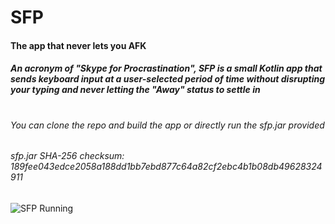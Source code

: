 # SFP
#### The app that never lets you AFK
##### An acronym of "Skype for Procrastination", SFP is a small Kotlin app that sends keyboard input at a user-selected period of time without disrupting your typing and never letting the "Away" status to settle in
#
###### You can clone the repo and build the app or directly run the *sfp.jar* provided
###### sfp.jar SHA-256 checksum: *189fee043edce2058a188dd1bb7ebd877c64a82cf2ebc4b1b08db49628324911*

![SFP Running](https://i.ibb.co/zNfWJbP/Untitled.png "SFP running")

